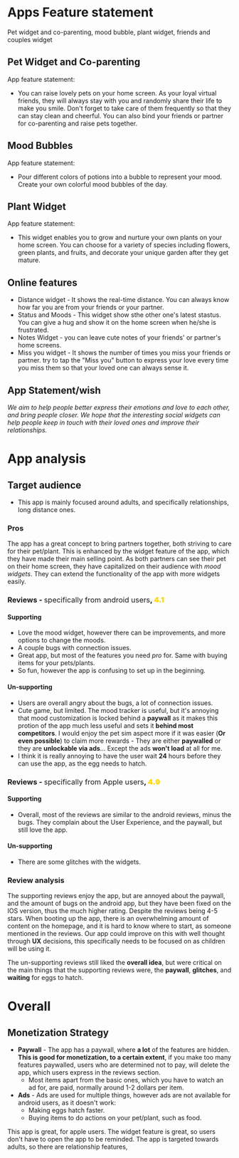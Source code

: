 # Apps Feature statement
Pet widget and co-parenting, mood bubble, plant widget, friends and couples widget

## Pet Widget and Co-parenting
App feature statement:
- You can raise lovely pets on your home screen. As your loyal virtual friends, they will always stay with you and randomly share their life to make you smile. Don't forget to take care of them frequently so that they can stay clean and cheerful. You can also bind your friends or partner for co-parenting and raise pets together.

## Mood Bubbles
App feature statement:
- Pour different colors of potions into a bubble to represent your mood. Create your own colorful mood bubbles of the day.

## Plant Widget
App feature statement:
- This widget enables you to grow and nurture your own plants on your home screen. You can choose for a variety of species including flowers, green plants, and fruits, and decorate your unique garden after they get mature.

## Online features
- Distance widget - It shows the real-time distance. You can always know how far you are from your friends or your partner.
- Status and Moods - This widget show sthe other one's latest stastus. You can give a hug and show it on the home screen when he/she is frustrated.
- Notes Widget - you can leave cute notes of your friends' or partner's home screens.
- Miss you widget - It shows the number of times you miss your friends or partner. try to tap the "Miss you" button to express your love every time you miss them so that your loved one can always sense it.

## App Statement/wish
*We aim to help people better express their emotions and love to each other, and bring people closer. We hope that the interesting social widgets can help people keep in touch with their loved ones and improve their relationships.*


# App analysis
## Target audience
- This app is mainly focused around adults, and specifically relationships, long distance ones. 
### Pros
The app has a great concept to bring partners together, both striving to care for their pet/plant. This is enhanced by the widget feature of the app, which they have made their main selling point. As both partners can see their pet on their home screen, they have capitalized on their audience with *mood widgets*. They can extend the functionality of the app with more widgets easily.

### Reviews - <span style="font-weight: 400;">specifically from android users</span>,<span style="font-weight: 1000; color: gold;"> 4.1</span>
#### Supporting
- Love the mood widget, however there can be improvements, and more options to change the moods.
- A couple bugs with connection issues.
- Great app, but most of the features you need *pro* for. Same with buying items for your pets/plants.
- So fun, however the app is confusing to set up in the beginning.
#### Un-supporting
- Users are overall angry about the bugs, a lot of connection issues.
- Cute game, but limited. The mood tracker is useful, but it's annoying that mood customization is locked behind a **paywall** as it makes this protion of the app much less useful and sets it **behind most competitors**. I would enjoy the pet sim aspect more if it was easier (**Or even possible**) to claim more rewards - They are either **paywalled** or they are **unlockable via ads**... Except the ads **won't load** at all for me. 
- I think it is really annoying to have the user wait **24** hours before they can use the app, as the egg needs to hatch.

### Reviews - <span style="font-weight: 400;">specifically from Apple users</span>,<span style="font-weight: 900; color: gold;"> 4.9</span>
#### Supporting
- Overall, most of the reviews are similar to the android reviews, minus the bugs. They complain about the User Experience, and the paywall, but still love the app.
#### Un-supporting
- There are some glitches with the widgets.

### Review analysis
The supporting reviews enjoy the app, but are annoyed about the paywall, and the amount of bugs on the android app, but they have been fixed on the IOS version, thus the much higher rating. Despite the reviews being 4-5 stars. When booting up the app, there is an overwhelming amount of content on the homepage, and it is hard to know where to start, as someone mentioned in the reviews. Our app could improve on this with well thought through **UX** decisions, this specifically needs to be focused on as children will be using it.

The un-supporting reviews still liked the **overall idea**, but were critical on the main things that the supporting reviews were, the **paywall**, **glitches**, and **waiting** for eggs to hatch.

# Overall
## Monetization Strategy
- **Paywall** - The app has a paywall, where **a lot** of the features are hidden. **This is good for monetization, to a certain extent**, if you make too many features paywalled, users who are determined not to pay, will delete the app, which users express in the reviews section.
	- Most items apart from the basic ones, which you have to watch an ad for, are paid, normally around 1-2 dollars per item.
- **Ads** - Ads are used for multiple things, however ads are not available for android users, as it doesn't work:
	- Making eggs hatch faster.
	- Buying items to do actions on your pet/plant, such as food.

This app is great, for apple users. The widget feature is great, so users don't have to open the app to be reminded.
The app is targeted towards adults, so there are relationship features, 
